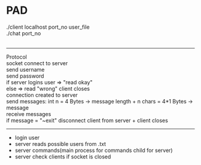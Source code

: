 # PAD
./client localhost port_no user_file <br>
./chat port_no <br><br>
<hr>
Protocol<br>
socket connect to server <br>
send username<br>
send password<br>
if server logins user => "read okay"<br>
else => read "wrong" client closes<br>
connection created to server <br>
send messages: int n = 4 Bytes -> message length + n chars = 4*1 Bytes -> message <br>
receive messages<br>
if message = "~exit" disconnect client from server + client closes<br> 

<hr>
<ul>
<li>login user <br>
<li>server reads possible users from .txt <br>
<li>server commands(main process for commands child for server) <br>
<li>server check  clients if socket is closed <br>
</ul>
